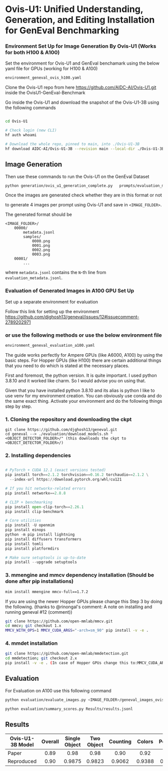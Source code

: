 # Ovis-U1: Unified Understanding, Generation, and Editing Installation for GenEval Benchmarking

### Environment Set Up for Image Generation By Ovis-U1 (Works for both H100 & A100)

Set the environment for Ovis-U1 and GenEval benchamark using the below yaml file for GPUs (working for H100 & A100)

```bash
environment_geneval_ovis_h100.yaml
```

Clone the Ovis-U1 repo from here https://github.com/AIDC-AI/Ovis-U1.git inside the OvisU1-GenEval-Benchmark


Go inside the Ovis-U1 and download the snapshot of the Ovis-U1-3B using the following commands

```bash

cd Ovis-U1

# Check login (new CLI)
hf auth whoami

# Download the whole repo, pinned to main, into ./Ovis-U1-3B
hf download AIDC-AI/Ovis-U1-3B --revision main --local-dir ./Ovis-U1-3B

```

## Image Generation

Then use these commands to run the Ovis-U1 on the GenEval Dataset

```bash
python generation/ovis_u1_generation_complete.py   prompts/evaluation_metadata.jsonl   --outdir <IMAGE_FOLDER>/geneval_images_ovis_u1   --model_path Ovis-U1/Ovis-U1-3B   --n_samples 4 --steps 50 --H 1024 --W 1024 --scale 5.0 --seed 42   --resume  --line-base 0
```

Once the images are generated check whether they are in this format or not

to generate 4 images per prompt using Ovis-U1 and save in `<IMAGE_FOLDER>`.

The generated format should be
```
<IMAGE_FOLDER>/
    00000/
        metadata.jsonl
        samples/
            0000.png
            0001.png
            0002.png
            0003.png
    00001/
        ...
```
where `metadata.jsonl` contains the `N`-th line from `evaluation_metadata.jsonl`.


### Evaluation of Generated Images in A100 GPU Set Up 

Set up a separate environment for evaluation 

Follow this link for setting up the environment https://github.com/djghosh13/geneval/issues/12#issuecomment-2789202971

### or use the following methods or use the below environment file 

```bash
environment_geneval_evaluation_a100.yaml
```

The guide works perfectly for Ampere GPUs (like A6000, A100) by using the basic steps. For Hopper GPUs (like H100) there are certain additional things that you need to do which is stated at the necessary places.

First and foremost, the python version. It is quite important. I used python 3.8.10 and it worked like charm. So I would advise you on using that.

Given that you have installed python 3.8.10 and its alias is python I like to use venv for my environment creation. You can obviously use conda and do the same exact thing. Activate your environment and do the following things step by step.

### 1. Cloning the repository and downloading the ckpt

```
git clone https://github.com/djghosh13/geneval.git
cd geneval --> ./evaluation/download_models.sh "<OBJECT_DETECTOR_FOLDER>/" (this downloads the ckpt to <OBJECT_DETECTOR_FOLDER>/)
```

### 2. Installing dependencies

```python

# PyTorch + CUDA 12.1 (exact versions tested)
pip install torch==2.1.2 torchvision==0.16.2 torchaudio==2.1.2 \
  --index-url https://download.pytorch.org/whl/cu121

# If you hit networkx-related errors
pip install networkx==2.8.8

# CLIP + benchmarking
pip install open-clip-torch==2.26.1
pip install clip-benchmark

# Core utilities
pip install -U openmim
pip install einops
python -m pip install lightning
pip install diffusers transformers
pip install tomli
pip install platformdirs

# Make sure setuptools is up-to-date
pip install --upgrade setuptools

```

### 3. mmengine and mmcv dependency installation (Should be done after pip installations)

```bash
mim install mmengine mmcv-full==1.7.2
```

If you are using the newer Hopper GPUs please change this Step 3 by doing the following. (thanks to @rinongal's comment: A note on installing and running geneval #12 (comment))

```bash
git clone https://github.com/open-mmlab/mmcv.git
cd mmcv; git checkout 1.x
MMCV_WITH_OPS=1 MMCV_CUDA_ARGS="-arch=sm_90" pip install -v -e .
```

### 4. mmdet installation

```bash
git clone https://github.com/open-mmlab/mmdetection.git
cd mmdetection; git checkout 2.x
pip install -v -e . (In case of Hopper GPUs change this to:MMCV_CUDA_ARGS="-arch=sm_90" pip install -v -e .
```


## Evaluation 

For Evaluation on A100 use this following command

```bash
python evaluation/evaluate_images.py <IMAGE_FOLDER>/geneval_images_ovis_u1 --outfile Results/results.jsonl --model-path object_detection_folder

python evaluation/summary_scores.py Results/results.jsonl
```


## Results

| Ovis-U1-3B Model | Overall | Single Object | Two Object | Counting | Colors | Position | Attribute Binding |
|------------------|:------:|:-------------:|:----------:|:--------:|:------:|:--------:|:-----------------:|
| Paper            | 0.89   | 0.98          | 0.98       | 0.90     | 0.92   | 0.79     | 0.75              |
| Reproduced       | 0.90   | 0.9875        | 0.9823     | 0.9062   | 0.9388 | 0.8475   | 0.7675            |










